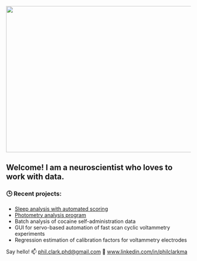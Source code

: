 
<img src="https://user-images.githubusercontent.com/63692324/137978421-d1272248-bdd4-428c-9f29-7a51a2a51d9d.gif" width="900" height="400"/>


## Welcome! I am a neuroscientist who loves to work with data.

### 🕒 **Recent projects:**
- [Sleep analysis with automated scoring](https://github.com/PhilClarkPhD/sleep)
- [Photometry analysis program](https://github.com/PhilClarkPhD/photometry)
- Batch analysis of cocaine self-administration data
- GUI for servo-based automation of fast scan cyclic voltammetry experiments
- Regression estimation of calibration factors for voltammetry electrodes 

Say hello!
📫 phil.clark.phd@gmail.com
🔗 www.linkedin.com/in/philclarkma


<!--
**PhilClarkPhD/PhilClarkPhD** is a ✨ _special_ ✨ repository because its `README.md` (this file) appears on your GitHub profile.

Here are some ideas to get you started:

- 🔭 I’m currently working on ...
- 🌱 I’m currently learning ...
- 👯 I’m looking to collaborate on ...
- 🤔 I’m looking for help with ...
- 💬 Ask me about ...
- 📫 How to reach me: ...
- 😄 Pronouns: ...
- ⚡ Fun fact: ...
-->
